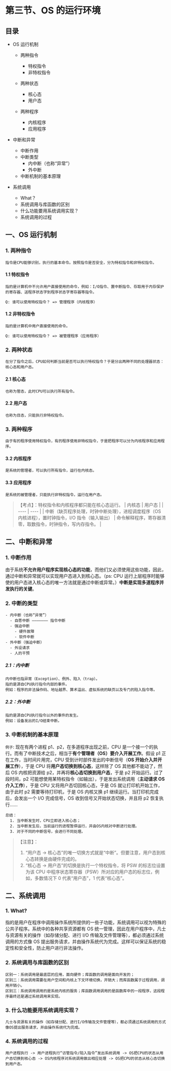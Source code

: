 # 第三节、OS 的运行环境

## 目录

- OS 运行机制

  - 两种指令

    - 特权指令
    - 非特权指令

  - 两种状态

    - 核心态
    - 用户态

  - 两种程序

    - 内核程序
    - 应用程序

- 中断和异常

  - 中断作用
  - 中断类型
    - 内中断（也称“异常”）
    - 外中断
  - 中断机制的基本原理

- 系统调用
  - What？
  - 系统调用与库函数的区别
  - 什么功能要用系统调用实现？
  - 系统调用的过程

## 一、OS 运行机制

### 1. 两种指令

    指令是CPU能够识别，执行的基本命令。按照指令是否安全，分为特权指令和非特权指令。

#### 1.1 特权指令

    指的是计算机中不允许用户直接使用的命令，例如：I/O指令、置中断指令、存取用于内存保护的寄存器、送程序状态字到程序状态字寄存器等指令。

    Q: 谁可以使用特权指令？ => 管理程序（内核程序）

#### 1.2 非特权指令

    指的是计算机中用户直接使用的命令。

    Q: 谁可以使用特权指令？ => 被管理程序（应用程序）

### 2. 两种状态

    在分了指令之后，CPU如何判断当前是否可以执行特权指令？于是分出两种不同的处理器状态：核心态和用户态。

#### 2.1 核心态

    也称为管态，此时CPU可以执行所有指令。

#### 2.2 用户态

    也称为目态，只能执行非特权指令。

### 3. 两种程序

    由于有的程序使用特权指令，有的程序使用非特权指令，于是把程序可以分为内核程序和应用程序。

#### 3.2 内核程序

    是系统的管理者，可以执行所有指令，运行在内核态。

#### 3.3 应用程序

    是系统的被管理者，只能执行非特权指令，运行在用户态。

> 【考点】：特权指令和内核程序都只能在核心态运行。
> | 内核态 | 用户态 |
> | ---- | ---- |
> | 中断（缺页程序处理，时钟中断处理），进程调度程序（OS 内核进程），置时钟指令，I/O 指令（输入输出） | 命令解释程序，寄存器清零，取数指令，时钟指令，写内存指令。 |

## 二、中断和异常

### 1. 中断作用

由于系统**不允许用户程序实现核心态的功能**，而他们又必须使用这些功能，因此，通过中断和异常就可以实现用户态进入到核心态。（ps: CPU 运行上层程序时能够使的用户态进入核心态的唯一方法就是通过中断或异常。）**中断是实现多道程序并发执行的关键**。

### 2. 中断的类型

    - 内中断（也称“异常”）
      - 自愿中断 ——————— 指令中断
      - 强迫中断
        - 硬件故障
        - 软件中断
    - 外中断（强迫中断）
      - 外设请求
      - 人的干预

##### 2.1：内中断

    内中断也指异常（Exception）、例外、陷入（trap）。
    指的是源自CPU执行指令内部的事件。
    例如：程序的非法操作码、地址越界、算术溢出、虚拟系统的缺页以及专门的陷入指令等。

##### 2.2：外中断

    指的是源自CPU执行指令以外的事件的发生。
    例如：设备发出的I/O结束中断。

### 3. 中断机制的基本原理

`例子`: 现在有两个进程 p1、p2，在多道程序出现之前，CPU 是一个接一个的执行。而有了中断技术之后，相当于**有个管理者（OS）要介入开展工作**。假设 p1 正在工作，当时间片用完，CPU 受到计时部件发出的中断信号（**OS 开始介入并开展工作**），于是 CPU 将**用户态切换到核心态**，这样除了 OS 其他都不能动了，然后 OS 内核把资源给 p2，并再将**核心态切换到用户态**，于是 p2 开始运行。过了段时间，p2 可能想使用某特权指令（如输出），于是发出系统调用（**主动请求 OS 介入工作**），于是 CPU 又将用户态切回核心态，于是 OS 就让打印机开始工作，由于此时 p2 需要等待打印机，于是 OS 内核又换 p1 继续运行。当打印机完成后，会发出一个 I/O 完成信号，OS 收到信号又开始状态切换，并且将 p2 恢复执行......

    总结：
      1. 当中断发生时，CPU立即进入核心态；
      2. 当中断发生后，当前运行的进程暂停运行，并由OS内核对中断进行处理。
      3. 对于不同的中断信号，会进行不同处理。

> 【注意】：
>
> 1.  “用户态 -> 核心态”的唯一切换方式就是“中断”。但要注意，用户态到核心态转换是由硬件完成的。
> 1.  “核心态 -> 用户态”的切换是执行一个特权指令，将 PSW 的标志位设置为该 CPU 中程序状态寄存器（PSW）所对应的用户态的标志位，例如，多数情况下 0 代表“用户态”，1 代表“核心态”。

## 二、系统调用

### 1. What?

指的是用户在程序中调用操作系统所提供的一些子功能，系统调用可以视为特殊的公共子程序。系统中的各种共享资源都有 OS 统一管理，因此在用户程序中，凡士与资源有关的操作（如存储分配、进行 I/O 传输及文件管理等），都必须通过系统调用的方式像 OS 提出服务请求，并由操作系统代为完成。这样可以保证系统的稳定性和安全性，防止用户进行非法操作。

### 2. 系统调用与库函数的区别

    区别一：系统调用是最底层的应用，面向硬件；库函数的调用是面向开发的；
    区别二：系统调用需要在用户空间和内核上下文环境切换，开销大；而库函数属于过程调用，调用开销小。
    区别三：系统调用调用的是系统内核的服务；库函数调用调用的是函数库中的一段程序，这段程序最终还是通过系统调用来实现。

### 3. 什么功能要用系统调用实现？

    凡士与资源有关的操作（如存储分配、进行I/O传输及文件管理等），都必须通过系统调用的方式像OS提出服务请求，并由操作系统代为完成。

### 4. 系统调用的过程

    用户进程执行 -> 用户进程执行“访管指令/陷入指令”发出系统调用 -> OS把CPU的状态从用户态切换到核心态 -> OS内核程序对系统调用做出相应处理 -> OS把CPU的状态从核心态切换到用户态。
